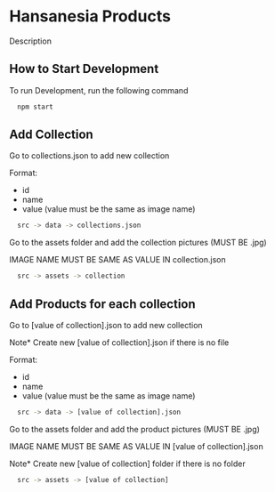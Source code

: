 
# Hansanesia Products

Description




## How to Start Development

To run Development, run the following command

```bash
  npm start
```


## Add Collection

Go to collections.json to add new collection

Format:
- id
- name
- value (value must be the same as image name)

```bash
  src -> data -> collections.json
```

Go to the assets folder and add the collection pictures (MUST BE .jpg)

IMAGE NAME MUST BE SAME AS VALUE IN collection.json
```bash
  src -> assets -> collection
```



## Add Products for each collection

Go to [value of collection].json to add new collection

Note* Create new [value of collection].json if there is no file

Format:
- id
- name
- value (value must be the same as image name)

```bash
  src -> data -> [value of collection].json
```

Go to the assets folder and add the product pictures (MUST BE .jpg)

IMAGE NAME MUST BE SAME AS VALUE IN [value of collection].json

Note* Create new [value of collection] folder if there is no folder

```bash
  src -> assets -> [value of collection]
```

